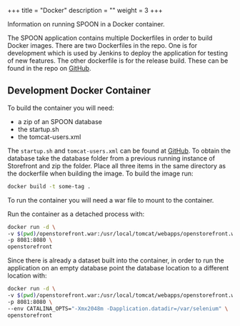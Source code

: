 +++
title = "Docker"
description = ""
weight = 3
+++

Information on running SPOON in a Docker container.

<!--more-->

The SPOON application contains multiple Dockerfiles in order to build Docker images. There are two Dockerfiles in the repo. One
is for development which is used by Jenkins to deploy the application for testing of new features. The other dockerfile is for the
release build. These can be found in the repo on [GitHub](https://github.com/spoonsite/spoon/tree/master/Docker).

## Development Docker Container

To build the container you will need:

- a zip of an SPOON database
- the startup.sh
- the tomcat-users.xml

The `startup.sh` and `tomcat-users.xml` can be found at [GitHub](https://github.com/spoonsite/SPOON/tree/master/Docker/develop). To
obtain the database take the database folder from a previous running instance of Storefront and zip the folder. Place all three items
in the same directory as the dockerfile when building the image. To build the image run:

```bash
docker build -t some-tag .
```

To run the container you will need a war file to mount to the container.

Run the container as a detached process with:

```bash
docker run -d \
-v $(pwd)/openstorefront.war:/usr/local/tomcat/webapps/openstorefront.war \
-p 8081:8080 \
openstorefront
```

Since there is already a dataset built into the container, in order to run the application on an empty database point the database location to a different location with:

```bash
docker run -d \
-v $(pwd)/openstorefront.war:/usr/local/tomcat/webapps/openstorefront.war \
-p 8081:8080 \
--env CATALINA_OPTS="-Xmx2048m -Dapplication.datadir=/var/selenium" \
openstorefront
```
